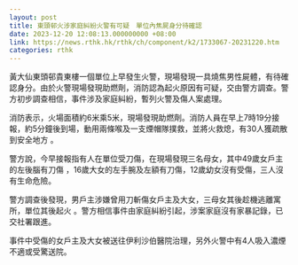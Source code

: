 ```yaml
---
layout: post
title: 東頭邨火涉家庭糾紛火警有可疑　單位內焦屍身分待確認
date: 2023-12-20 12:08:13.000000000 +08:00
link: https://news.rthk.hk/rthk/ch/component/k2/1733067-20231220.htm
categories: rthk
---
```


黃大仙東頭邨貴東樓一個單位上早發生火警，現場發現一具燒焦男性屍體，有待確認身分。由於火警現場發現助燃劑，消防認為起火原因有可疑，交由警方調查。警方初步調查相信，事件涉及家庭糾紛，暫列火警及傷人案處理。

消防表示，火場面積約6米乘5米，現場發現助燃劑。消防人員在早上7時19分接報，約5分鐘後到場，動用兩條喉及一支煙帽隊撲救，並將火救熄，有30人獲疏散到安全地方 。

警方說，今早接報指有人在單位受刀傷，在現場發現三名母女，其中49歲女戶主的左後腦有刀傷 ，16歲大女的左手腕及左額有刀傷，12歲幼女沒有受傷，三人沒有生命危險。

警方調查後發現，男戶主涉嫌曾用刀斬傷女戶主及大女，三母女其後趁機逃離寓所，單位其後起火 。警方相信事件由家庭糾紛引起，涉案家庭沒有家暴記錄，已交社署跟進。

事件中受傷的女戶主及大女被送往伊利沙伯醫院治理，另外火警中有4人吸入濃煙不適或受驚送院。
